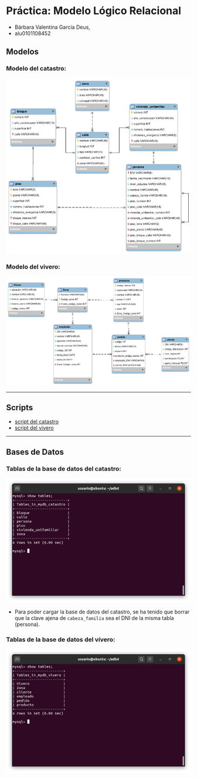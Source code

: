 # Práctica: Modelo Lógico Relacional

- Bárbara Valentina García Deus, 
- alu0101108452

## Modelos
### Modelo del catastro:

![catastro](images/catastro_imagen.png)

### Modelo del vivero:

![vivero](images/vivero_imagen.png)

***

## Scripts

- [script del catastro](catastro_script.sql)
- [script del vivero](vivero_script.sql)


***

## Bases de Datos

### Tablas de la base de datos del catastro:

![catastro_db](images/catastro_db.png)

- Para poder cargar la base de datos del catastro, se ha tenido que borrar que la clave ajena de `cabeza_familia` sea el DNI de la misma tabla (persona).

### Tablas de la base de datos del vívero:

![vivero_db](images/vivero_db.png)
